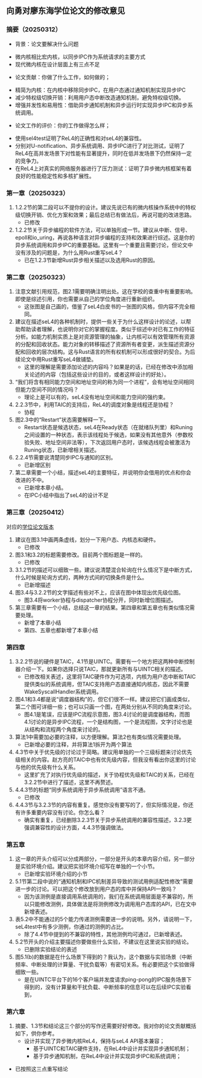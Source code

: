 ## 向勇对廖东海学位论文的修改意见

### 摘要（20250312）

* 背景：论文要解决什么问题
 - 微内核相比宏内核，以同步IPC作为系统请求的主要方式
 - 现代微内核在设计层面上有三点不足
* 论文贡献：你做了什么工作，如何做的；
 - 精简为内核：在内核中移除同步IPC，在用户态通过通知机制实现异步IPC
 - 减少特权级切换开销：利用用户态中断改造通知机制，避免特权级切换。
 - 增强并发性和易用性：借助异步通知机制和异步运行时实现异步IPC和异步系统调用。
* 论文工作的评价：你的工作做得怎么样；
 - 使用sel4test证明了ReL4的正确性和对seL4的兼容性。
 - 分别对U-notification、异步系统调用、异步IPC进行了对比测试，证明了ReL4在高并发场景下对性能有显著提升，同时在低并发场景下仍然保持一定的竞争力。
 - 在ReL4上对真实的网络服务器进行了压力测试：证明了异步微内核框架有着良好的性能稳定性和多核扩展性。

### 第一章（20250323）

1. 1.2.2节的第二段可以不提你的设计。建议先说已有的微内核操作系统中的特权级切换开销、优化方案和效果；最后总结已有做法后，再说可能的改进思路。
    - 已修改
2. 1.2.2节关于异步编程的软件方法，可以单独形成一节。建议从中断、信号、epoll和io_uring，再说各种语言对异步编程的支持和效果进行综述。这是你的异步系统调用和异步IPC的重要基础。这里有一个重要且需要讨论，但论文中没有涉及的问题是，为什么用Rust重写seL4？
    - 已在1.2.3节新增Rust异步相关描述以及选用Rust的原因。

### 第二章（20250323）

1. 注意文献引用规范，图2.1需要明确注明出处。这在学校的查重中有重要影响。即使是综述引用，你也需要从自己的学位角度进行重新组织。
   - 这张图是自己画的，借鉴了seL4白皮书的一张图的风格，但内容不完全相同。
2. 建议在描述seL4的各种机制时，提供一些关于为什么这样设计的论述，以帮助帮助读者理解，也说明你对它的掌握程度。类似于综述中对已有工作的特征分析。如能力机制实质上是对资源管理的抽象，让内核可以有效管理所有资源的分配和回收状态。能力对象的转移描述了资源所有者变更，派生描述资源分配和回收的层次结构。这与Rust语言的所有权机制可以形成很好的契合。为后续论文中用Rust重写seL4做铺垫。
    - 这里的理解是需要添加论述的内容吗？如果是的话，已经在修改中添加相关论述的内容（包括这些设计的目的，或者这样设计的好处）。
3. “我们将含有相同能力空间和地址空间的称为同一个进程”，会有地址空间相同但能力空间不同的情况吗？
    - 理论上是可以有的，seL4没有地址空间和能力空间的强约束。
4. 2.2.3节中，利用TAIC的支持后，ReL4的调度对象是线程还是协程？
    - 协程
5. 图2.3中的“Restart”状态需要解释一下。
    - Restart状态是候选状态，seL4在Ready状态（在就绪队列里）和Runing之间设置的一种状态，表示该线程处于候选，如果没有其他意外（参数校验失败、地址空间非法等），下次返回用户态时，该候选线程会被激活为Runing状态，已新增相关描述。
6. 2.2.4节需要说清楚同步IPC与通知的区别。
    - 已新增区别
7. 第二章需要一个小结，描述seL4的主要特征，并说明你会借用的优点和你会改进的不中。
    - 已新增本章小结。
    - 在IPC小结中指出了seL4的设计不足

### 第三章（20250412）

对应的[学位论文版本](https://github.com/CtrlZ233/graduation_thesis/blob/f816c2dfdf9ecf7d8175a94d59dc53eeba825712/ReL4.pdf)

1. 建议在图3.1中画两条虚线，划分一下用户态、内核态和硬件。
    - 已修改
2. 图3.1和3.2的标题需要修改。目前两个图标题是一样的。
    - 已修改
3. 3.1.2节的描述可以细致一些。建议说清楚混合轮询在什么情况下是中断方式，什么时候是轮询方式的，两种方式间的切换条件是什么。
    - 已新增描述
4. 图3.4与3.2.2节的文字描述有些对不上，应该在图中体现出优先级位图。
    - 图3.4将worker协程与dispatcher协程分开，同时新增位图描述。
5. 第三章需要有一个小结，总结这一章的结果。第四章和第五章也有类似情况需要处理。
    - 新增了本章小结
    - 第四、五章也都新增了本章小结

### 第四章

1. 3.2.2节说的硬件是TAIC，4.1节是UINTC。需要有一个地方把这两种中断控制器介绍一下。如果你选择只说TAIC，那就更新所有与UINTC相关的描述。
    - 已修改相关表述，这里将TAIC硬件作为可选项，内核为用户态中断和TAIC提供类似的系统调用，但TAIC支持用户态直接通知内核态，因此不需要WakeSyscallHandler系统调用。
2. 图4.1和3.4都是说“调度器结构”的，但它们很不一样。建议把它们画成类似，第二个图可详细一些；也可以只画一个图，在两处分别从不同的角度来讨论。
    - 图4.1是笔误，应该是IPC流程示意图，图3.4讨论的是调度器结构，而图4.1讨论的是异步IPC流程，一个是结构图，一个是流程图，文字讨论也是从结构和流程两个角度来讨论的。
3. 算法1中需要加必要的注释，以方便理解。算法2也有类似情况需要处理。
    - 已新增必要的注释，并将算法1拆开为两个算法
4. 4.3节中关于优先级的讨论过于简略。建议用单独的一个三级标题来讨论优先级相关的内容。赵方亮的TAIC中也有优先级内容，但我没有看出你这里的讨论与他的优先级有什么关系。
    - 这里扩充了对执行优先级的描述，关于协程优先级和TAIC的关系，已经在3.2.2节中进行了描述，这里不再赘述。
5. 4.4.3节的标题“同步系统调用于异步系统调用”语言不通。
    - 已修改
6. 4.4.3节与3.2.3节的内容有重复。感觉你没有要写的了，但实际情况是，你还有许多重要内容没有讨论。你怎么看？
    - 确实有重复，已经删除3.2.3节关于异步系统调用的兼容性描述，3.2.3更强调兼容性的设计方面，4.4.3节强调做法。

### 第五章

1. 这一章的开头介绍可以分成两部分，一部分是开头的本章内容介绍，另一部分是实验环境介绍。建议把实验环境介绍写在单独的一个小节。
    - 已新增实验环境介绍的小节
2. 5.1节第二段中说的“通知机制和IPC机制差异导致的测试用例适配性修改”需要进一步的讨论。可以把这个修改放到用户态的库中并保持API一致吗？
    - 因为该测例是直接调用系统调用的，我们在系统调用层面是不兼容的，所以只能修改测例，具体做法是将测例修改为调用用户态库的API，已在文中新增表述。
3. 表5.2中不能通过的5个能力传递测例需要进一步的说明。另外，请说明一下，seL4test中有多少测例，你通过的测例的占比。
    - 除了4.4节中提到的不兼容的特性，其他测例均可通过，已新增表述。
4. 5.2节开头的介绍主要描述你要做些什么实验，不建议在这里说实验的结论。
    - 已删除实验结论的表述
5. 图5.1(b)的数据是在什么场景下得到的？我认为，这个数据与实验场景（中断频率、中断处理的计算量、干扰负载等）有密切关系。有必要把这个实验做得细致一些。
    - 是在UINTC平台下的16个客户端并发度请求ping-pong的IPC服务场景下得到的，没有计算量和干扰负载、中断频率的信息可以在后续IPC实验看到，

### 第六章

1. 摘要、1.3节和结论这三个部分的写作还需要好好修改。我对你的论文贡献概括如下，供你参考。
   * 设计并实现了异步微内核ReL4，保持与seL4 API基本兼容；
     * 基于UINTC和TAIC硬件支持，在ReL4中设计并实现异步通知机制；
     * 基于异步通知机制，在ReL4中设计并实现异步IPC和系统调用；
 - 已按照这三点重写结论
